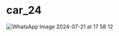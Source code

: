 # car_24

![WhatsApp Image 2024-07-21 at 17 58 12](https://github.com/user-attachments/assets/3392afb0-4ed6-4476-87b1-4e47e2ab3fdc)
